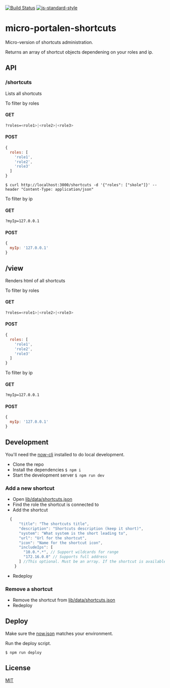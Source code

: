 [![Build Status](https://travis-ci.org/telemark/micro-portalen-shortcuts.svg?branch=master)](https://travis-ci.org/telemark/micro-portalen-shortcuts)
[![js-standard-style](https://img.shields.io/badge/code%20style-standard-brightgreen.svg?style=flat)](https://github.com/feross/standard)

# micro-portalen-shortcuts

Micro-version of shortcuts administration.

Returns an array of shortcut objects dependening on your roles and ip.

## API

### **/shortcuts**

Lists all shortcuts

To filter by roles

#### GET

```bash
?roles=<role1>|<role2>|<role3>
```

#### POST

```JavaScript
{
  roles: [
    'role1',
    'role2',
    'role3'
  ]
}
```

```
$ curl http://localhost:3000/shortcuts -d '{"roles": ["skole"]}' --header "Content-Type: application/json"
```

To filter by ip

#### GET

```bash
?myIp=127.0.0.1
```

#### POST

```JavaScript
{
  myIp: '127.0.0.1'
}
```

## /view

Renders html of all shortcuts

To filter by roles

#### GET

```bash
?roles=<role1>|<role2>|<role3>
```

#### POST

```JavaScript
{
  roles: [
    'role1',
    'role2',
    'role3'
  ]
}
```

To filter by ip

#### GET

```bash
?myIp=127.0.0.1
```

#### POST

```JavaScript
{
  myIp: '127.0.0.1'
}
```

## Development

You'll need the [now-cli](https://zeit.co/now) installed to do local development.

- Clone the repo
- Install the dependencies ```$ npm i```
- Start the development server ```$ npm run dev```

### Add a new shortcut

- Open [lib/data/shortcuts.json](lib/data/shortcuts.json)
- Find the role the shortcut is connected to
- Add the shortcut

```JavaScript
  {
      "title": "The shortcuts title",
      "description": "Shortcuts description (keep it short)",
      "system": "What system is the short leading to",
      "url": "Url for the shortcut",
      "icon": "Name for the shortcut icon",
      "includeIps": [
        "10.0.*.*", // Support wildcards for range
        "172.16.0.0" // Supports full address
      ] //This optional. Must be an array. If the shortcut is available for all IPs remove the property
    }
```

- Redeploy

### Remove a shortcut

- Remove the shortcut from [lib/data/shortcuts.json](lib/data/shortcuts.json)
- Redeploy

## Deploy

Make sure the [now.json](now.json) matches your environment.

Run the deploy script.

```$ npm run deploy```

## License

[MIT](LICENSE)